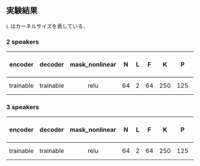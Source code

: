 ## 実験結果
`L` はカーネルサイズを表している．
### 2 speakers
| encoder | decoder | mask_nonlinear | N | L | F | K | P | B | d_ff | h | causal | optimizer | lr | SI-SDRi [dB] | SDRi [dB] | PESQ |
| :---: | :---: | :---: | :---: | :---: | :---: | :---: | :---: | :---: | :---: | :---: | :---: | :---: | :---: | :---: | :---: | :---: |
| trainable | trainable | relu | 64 | 2 | 64 | 250 | 125 | 6 | 128 | 4 | False | adam | 1e-3 |  |  |  |

### 3 speakers
| encoder | decoder | mask_nonlinear | N | L | F | K | P | B | d_ff | h | causal | optimizer | lr | SI-SDRi [dB] | SDRi [dB] | PESQ |
| :---: | :---: | :---: | :---: | :---: | :---: | :---: | :---: | :---: | :---: | :---: | :---: | :---: | :---: | :---: | :---: | :---: |
| trainable | trainable | relu | 64 | 2 | 64 | 250 | 125 | 6 | 128 | 4 | False | adam | 1e-3 |  |  |  |